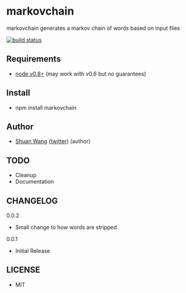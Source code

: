 markovchain
=========================================
markovchain generates a markov chain of words based on input files

[![build status](https://secure.travis-ci.org/swang/markovchain.png)](http://travis-ci.org/swang/markovchain)

## Requirements

- [node v0.8+](http://nodejs.org/) (may work with v0.6 but no guarantees)

## Install

- npm install markovchain

## Author

- [Shuan Wang](https://github.com/swang) [(twitter)](https://twitter.com/swang) (author)

## TODO

- Cleanup
- Documentation

## CHANGELOG
0.0.2
- Small change to how words are stripped

0.0.1
- Initial Release

## LICENSE
- MIT
